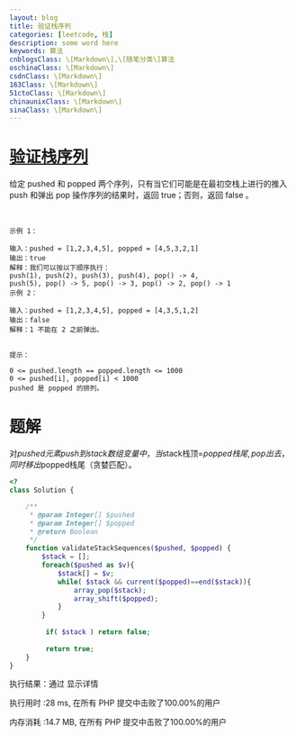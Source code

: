 ```yaml
---
layout: blog
title: 验证栈序列
categories: [leetcode, 栈]
description: some word here
keywords: 算法
cnblogsClass: \[Markdown\],\[随笔分类\]算法
oschinaClass: \[Markdown\]
csdnClass: \[Markdown\]
163Class: \[Markdown\]
51ctoClass: \[Markdown\]
chinaunixClass: \[Markdown\]
sinaClass: \[Markdown\]
---
```


# [验证栈序列](https://leetcode-cn.com/problems/validate-stack-sequences/)

给定 pushed 和 popped 两个序列，只有当它们可能是在最初空栈上进行的推入 push 和弹出 pop 操作序列的结果时，返回 true；否则，返回 false 。

 
```
示例 1：

输入：pushed = [1,2,3,4,5], popped = [4,5,3,2,1]
输出：true
解释：我们可以按以下顺序执行：
push(1), push(2), push(3), push(4), pop() -> 4,
push(5), pop() -> 5, pop() -> 3, pop() -> 2, pop() -> 1
示例 2：

输入：pushed = [1,2,3,4,5], popped = [4,3,5,1,2]
输出：false
解释：1 不能在 2 之前弹出。
 

提示：

0 <= pushed.length == popped.length <= 1000
0 <= pushed[i], popped[i] < 1000
pushed 是 popped 的排列。

```

#  题解
对$pushed元素 push到stack数组变量中，当$stack栈顶=$popped栈尾,pop出去，同时移出$popped栈尾（贪婪匹配）。

```php
<?
class Solution {

    /**
     * @param Integer[] $pushed
     * @param Integer[] $popped
     * @return Boolean
     */
    function validateStackSequences($pushed, $popped) {
        $stack = [];
        foreach($pushed as $v){
            $stack[] = $v;
            while( $stack && current($popped)==end($stack)){
                array_pop($stack);
                array_shift($popped);
            }
        }
     
         if( $stack ) return false;
         
         return true;  
    }
}
```

执行结果：通过 显示详情

执行用时 :28 ms, 在所有 PHP 提交中击败了100.00%的用户

内存消耗 :14.7 MB, 在所有 PHP 提交中击败了100.00%的用户



